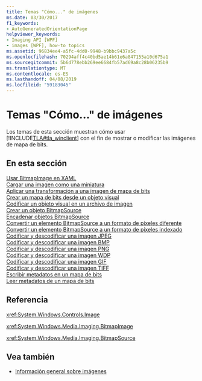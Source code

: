 ```yaml
---
title: Temas "Cómo..." de imágenes
ms.date: 03/30/2017
f1_keywords:
- AutoGeneratedOrientationPage
helpviewer_keywords:
- Imaging API [WPF]
- images [WPF], how-to topics
ms.assetid: 96834ee4-a5fc-4dd0-9948-b9bbc9437a5c
ms.openlocfilehash: 70294aff4c40bd5ae14b61e6a847155a10d675a1
ms.sourcegitcommit: 5b6d778ebb269ee6684fb57ad69a8c28b06235b9
ms.translationtype: MT
ms.contentlocale: es-ES
ms.lasthandoff: 04/08/2019
ms.locfileid: "59183045"
---
```

# <a name="imaging-how-to-topics"></a>Temas "Cómo..." de imágenes
Los temas de esta sección muestran cómo usar [!INCLUDE[TLA#tla_winclient](../../../../includes/tlasharptla-winclient-md.md)] con el fin de mostrar o modificar las imágenes de mapa de bits.  
  
## <a name="in-this-section"></a>En esta sección  
 [Usar BitmapImage en XAML](how-to-use-a-bitmapimage.md)  
 [Cargar una imagen como una miniatura](how-to-load-an-image-as-a-thumbnail.md)  
 [Aplicar una transformación a una imagen de mapa de bits](how-to-apply-a-transform-to-a-bitmapimage.md)  
 [Crear un mapa de bits desde un objeto visual](how-to-create-a-bitmap-from-a-visual.md)  
 [Codificar un objeto visual en un archivo de imagen](how-to-encode-a-visual-to-an-image-file.md)  
 [Crear un objeto BitmapSource](how-to-create-a-new-bitmapsource.md)  
 [Encadenar objetos BitmapSource](how-to-chain-bitmapsource-objects-together.md)  
 [Convertir un elemento BitmapSource a un formato de píxeles diferente](how-to-convert-a-bitmapsource-to-a-different-pixelformat.md)  
 [Convertir un elemento BitmapSource a un formato de píxeles indexado](how-to-convert-a-bitmapsource-to-an-indexed-pixel-format.md)  
 [Codificar y descodificar una imagen JPEG](how-to-encode-and-decode-a-jpeg-image.md)  
 [Codificar y descodificar una imagen BMP](how-to-encode-and-decode-a-bmp-image.md)  
 [Codificar y descodificar una imagen PNG](how-to-encode-and-decode-a-png-image.md)  
 [Codificar y descodificar una imagen WDP](how-to-encode-and-decode-a-wdp-image.md)  
 [Codificar y descodificar una imagen GIF](how-to-encode-and-decode-a-gif-image.md)  
 [Codificar y descodificar una imagen TIFF](how-to-encode-and-decode-a-tiff-image.md)  
 [Escribir metadatos en un mapa de bits](how-to-write-metadata-to-a-bitmap.md)  
 [Leer metadatos de un mapa de bits](how-to-read-metadata-from-a-bitmap.md)  
  
## <a name="reference"></a>Referencia  
 <xref:System.Windows.Controls.Image>  
  
 <xref:System.Windows.Media.Imaging.BitmapImage>  
  
 <xref:System.Windows.Media.Imaging.BitmapSource>  
  
## <a name="see-also"></a>Vea también

- [Información general sobre imágenes](imaging-overview.md)
